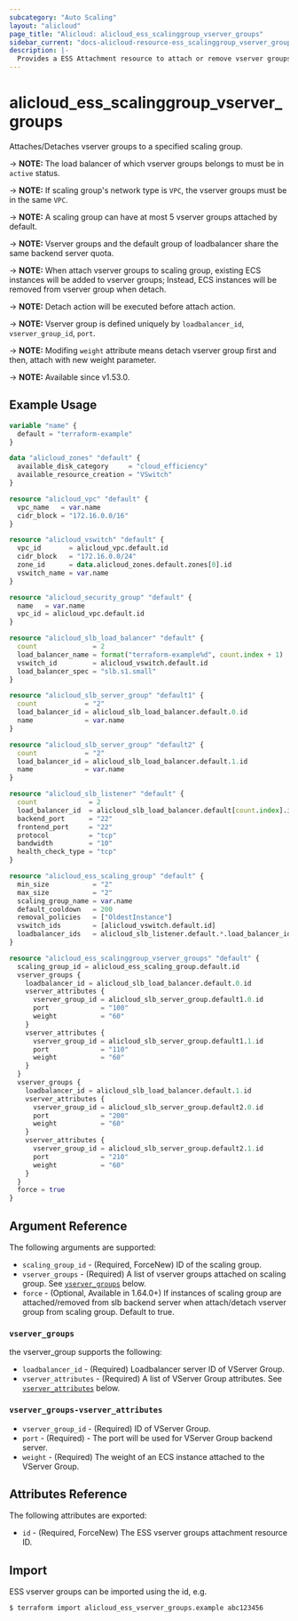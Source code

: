 ```yaml
---
subcategory: "Auto Scaling"
layout: "alicloud"
page_title: "Alicloud: alicloud_ess_scalinggroup_vserver_groups"
sidebar_current: "docs-alicloud-resource-ess_scalinggroup_vserver_groups"
description: |-
  Provides a ESS Attachment resource to attach or remove vserver groups.
---
```


# alicloud_ess_scalinggroup_vserver_groups

Attaches/Detaches vserver groups to a specified scaling group.

-> **NOTE:** The load balancer of which vserver groups belongs to must be in `active` status.

-> **NOTE:** If scaling group's network type is `VPC`, the vserver groups must be in the same `VPC`.
 
-> **NOTE:** A scaling group can have at most 5 vserver groups attached by default.

-> **NOTE:** Vserver groups and the default group of loadbalancer share the same backend server quota.

-> **NOTE:** When attach vserver groups to scaling group, existing ECS instances will be added to vserver groups; Instead, ECS instances will be removed from vserver group when detach.

-> **NOTE:** Detach action will be executed before attach action.

-> **NOTE:** Vserver group is defined uniquely by `loadbalancer_id`, `vserver_group_id`, `port`.

-> **NOTE:** Modifing `weight` attribute means detach vserver group first and then, attach with new weight parameter.

-> **NOTE:** Available since v1.53.0.

## Example Usage

```terraform
variable "name" {
  default = "terraform-example"
}

data "alicloud_zones" "default" {
  available_disk_category     = "cloud_efficiency"
  available_resource_creation = "VSwitch"
}

resource "alicloud_vpc" "default" {
  vpc_name   = var.name
  cidr_block = "172.16.0.0/16"
}

resource "alicloud_vswitch" "default" {
  vpc_id       = alicloud_vpc.default.id
  cidr_block   = "172.16.0.0/24"
  zone_id      = data.alicloud_zones.default.zones[0].id
  vswitch_name = var.name
}

resource "alicloud_security_group" "default" {
  name   = var.name
  vpc_id = alicloud_vpc.default.id
}

resource "alicloud_slb_load_balancer" "default" {
  count              = 2
  load_balancer_name = format("terraform-example%d", count.index + 1)
  vswitch_id         = alicloud_vswitch.default.id
  load_balancer_spec = "slb.s1.small"
}

resource "alicloud_slb_server_group" "default1" {
  count            = "2"
  load_balancer_id = alicloud_slb_load_balancer.default.0.id
  name             = var.name
}

resource "alicloud_slb_server_group" "default2" {
  count            = "2"
  load_balancer_id = alicloud_slb_load_balancer.default.1.id
  name             = var.name
}

resource "alicloud_slb_listener" "default" {
  count             = 2
  load_balancer_id  = alicloud_slb_load_balancer.default[count.index].id
  backend_port      = "22"
  frontend_port     = "22"
  protocol          = "tcp"
  bandwidth         = "10"
  health_check_type = "tcp"
}

resource "alicloud_ess_scaling_group" "default" {
  min_size           = "2"
  max_size           = "2"
  scaling_group_name = var.name
  default_cooldown   = 200
  removal_policies   = ["OldestInstance"]
  vswitch_ids        = [alicloud_vswitch.default.id]
  loadbalancer_ids   = alicloud_slb_listener.default.*.load_balancer_id
}

resource "alicloud_ess_scalinggroup_vserver_groups" "default" {
  scaling_group_id = alicloud_ess_scaling_group.default.id
  vserver_groups {
    loadbalancer_id = alicloud_slb_load_balancer.default.0.id
    vserver_attributes {
      vserver_group_id = alicloud_slb_server_group.default1.0.id
      port             = "100"
      weight           = "60"
    }
    vserver_attributes {
      vserver_group_id = alicloud_slb_server_group.default1.1.id
      port             = "110"
      weight           = "60"
    }
  }
  vserver_groups {
    loadbalancer_id = alicloud_slb_load_balancer.default.1.id
    vserver_attributes {
      vserver_group_id = alicloud_slb_server_group.default2.0.id
      port             = "200"
      weight           = "60"
    }
    vserver_attributes {
      vserver_group_id = alicloud_slb_server_group.default2.1.id
      port             = "210"
      weight           = "60"
    }
  }
  force = true
}
```

## Argument Reference

The following arguments are supported:

* `scaling_group_id` - (Required, ForceNew) ID of the scaling group.
* `vserver_groups` - (Required) A list of vserver groups attached on scaling group. See [`vserver_groups`](#vserver_groups) below.
* `force` - (Optional, Available in 1.64.0+) If instances of scaling group are attached/removed from slb backend server when attach/detach vserver group from scaling group. Default to true.

### `vserver_groups`

the vserver_group supports the following:

* `loadbalancer_id` - (Required) Loadbalancer server ID of VServer Group.
* `vserver_attributes` - (Required) A list of VServer Group attributes. See [`vserver_attributes`](#vserver_groups-vserver_attributes) below.

### `vserver_groups-vserver_attributes`

* `vserver_group_id` - (Required) ID of VServer Group.
* `port` - (Required) - The port will be used for VServer Group backend server.
* `weight` - (Required) The weight of an ECS instance attached to the VServer Group.

## Attributes Reference

The following attributes are exported:

* `id` - (Required, ForceNew) The ESS vserver groups attachment resource ID.

## Import

ESS vserver groups can be imported using the id, e.g.

```shell
$ terraform import alicloud_ess_vserver_groups.example abc123456
```
